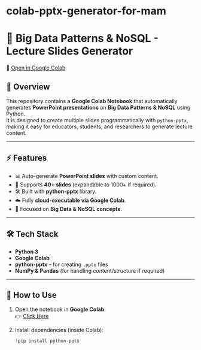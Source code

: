 # colab-pptx-generator-for-mam


# 🚀 Big Data Patterns & NoSQL - Lecture Slides Generator  

🔗 [Open in Google Colab](https://colab.research.google.com/drive/1GqM0C9V7gJmGkbK5v0ERGlocTDSZcYNd#scrollTo=a-R8zTkTggwt)

## 📌 Overview  
This repository contains a **Google Colab Notebook** that automatically generates **PowerPoint presentations** on **Big Data Patterns & NoSQL** using Python.  
It is designed to create multiple slides programmatically with `python-pptx`, making it easy for educators, students, and researchers to generate lecture content.  

---

## ⚡ Features  
- 📊 Auto-generate **PowerPoint slides** with custom content.  
- 📂 Supports **40+ slides** (expandable to 1000+ if required).  
- 🛠️ Built with **python-pptx** library.  
- ☁️ Fully **cloud-executable via Google Colab**.  
- 🎯 Focused on **Big Data & NoSQL concepts**.  

---

## 🛠️ Tech Stack  
- **Python 3**  
- **Google Colab**  
- **python-pptx** – for creating `.pptx` files  
- **NumPy & Pandas** (for handling content/structure if required)  

---

## 🚀 How to Use  

1. Open the notebook in **Google Colab**:  
   👉 [Click Here](https://colab.research.google.com/drive/1GqM0C9V7gJmGkbK5v0ERGlocTDSZcYNd#scrollTo=a-R8zTkTggwt)  

2. Install dependencies (inside Colab):  
   ```python
   !pip install python-pptx
